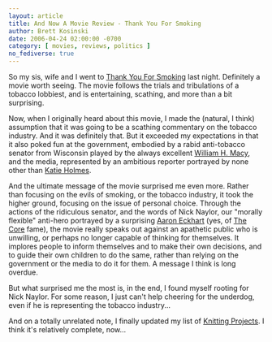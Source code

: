 ```yaml
---
layout: article
title: And Now A Movie Review - Thank You For Smoking
author: Brett Kosinski
date: 2006-04-24 02:00:00 -0700
category: [ movies, reviews, politics ]
no_fediverse: true
---
```


So my sis, wife and I went to [Thank You For Smoking](http://www.imdb.com/title/tt0427944/) last night.  Definitely a movie worth seeing.  The movie follows the trials and tribulations of a tobacco lobbiest, and is entertaining, scathing, and more than a bit surprising.

Now, when I originally heard about this movie, I made the (natural, I think) assumption that it was going to be a scathing commentary on the tobacco industry.  And it was definitely that.  But it exceeded my expectations in that it also poked fun at the government, embodied by a rabid anti-tobacco senator from Wisconsin played by the always excellent [William H. Macy](http://www.imdb.com/name/nm0000513/), and the media, represented by an ambitious reporter portrayed by none other than [Katie Holmes](http://www.imdb.com/name/nm0005017/).

And the ultimate message of the movie surprised me even more.  Rather than focusing on the evils of smoking, or the tobacco industry, it took the higher ground, focusing on the issue of personal choice.  Through the actions of the ridiculous senator, and the words of Nick Naylor, our "morally flexible" anti-hero portrayed by a surprising [Aaron Eckhart](http://www.imdb.com/name/nm0001173/) (yes, of [The Core](http://www.imdb.com/title/tt0298814/) fame), the movie really speaks out against an apathetic public who is unwilling, or perhaps no longer capable of thinking for themselves.  It implores people to inform themselves and to make their own decisions, and to guide their own children to do the same, rather than relying on the government or the media to do it for them.  A message I think is long overdue.

But what surprised me the most is, in the end, I found myself rooting for Nick Naylor.  For some reason, I just can't help cheering for the underdog, even if he is representing the tobacco industry...

And on a totally unrelated note, I finally updated my list of [Knitting Projects](../projects/Knitting_Projects.md).  I think it's relatively complete, now...

